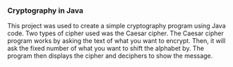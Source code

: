 ### Cryptography in Java

This project was used to create a simple cryptography program using Java code. Two types of cipher used  was the Caesar cipher. 
The Caesar cipher program works by asking the text of what you want to encrypt. Then, it will ask the fixed number of what you want to shift the alphabet by.
The program then displays the cipher and deciphers to show the message.
